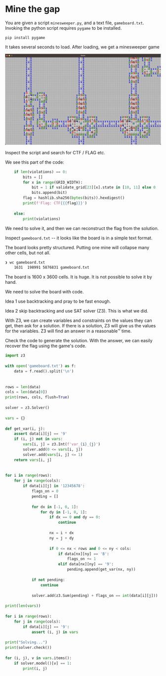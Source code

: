 # Mine the gap

You are given a script `minesweeper.py`, and a text file, `gameboard.txt`. Invoking the python script requires `pygame` to be installed.

    pip install pygame

It takes several seconds to load. After loading, we get a minesweeper game

![minesweeper](../../images/mine-the-gap.png)

Inspect the script and search for CTF / FLAG etc.

We see this part of the code:

```python
    if len(violations) == 0:
        bits = []
        for x in range(GRID_WIDTH):
            bit = 1 if validate_grid[23][x].state in [10, 11] else 0
            bits.append(bit)
        flag = hashlib.sha256(bytes(bits)).hexdigest()
        print(f'Flag: CTF{{{flag}}}')

    else:
        print(violations)
```

We need to solve it, and then we can reconstruct the flag from the solution.

Inspect `gameboard.txt` -- it looks like the board is in a simple text format.

The board looks pretty structured. Putting one mine will collapse many other cells, but not all.

```bash
❯ wc gameboard.txt
    1631  198991 5876831 gameboard.txt
```

The board is 1600 x 3600 cells. It is huge. It is not possible to solve it by hand.

We need to solve the board with code.

Idea 1 use backtracking and pray to be fast enough.

Idea 2 skip backtracking and use SAT solver (Z3). This is what we did.

With Z3, we can create variables and constraints on the values they can get, then ask for a solution. If there is a solution, Z3 will give us the values for the variables. Z3 will find an answer in a reasonable™️ time.

Check the code to generate the solution. With the answer, we can easily recover the flag using the game's code.

```python
import z3

with open('gameboard.txt') as f:
    data = f.read().split('\n')


rows = len(data)
cols = len(data[0])
print(rows, cols, flush=True)

solver = z3.Solver()

vars = {}

def get_var(i, j):
    assert data[i][j] == '9'
    if (i, j) not in vars:
        vars[i, j] = z3.Int(f'var_{i}_{j}')
        solver.add(0 <= vars[i, j])
        solver.add(vars[i, j] <= 1)
    return vars[i, j]


for i in range(rows):
    for j in range(cols):
        if data[i][j] in '12345678':
            flags_on = 0
            pending = []

            for dx in [-1, 0, 1]:
                for dy in [-1, 0, 1]:
                    if dx == 0 and dy == 0:
                        continue

                    nx = i + dx
                    ny = j + dy

                    if 0 <= nx < rows and 0 <= ny < cols:
                        if data[nx][ny] == 'B':
                            flags_on += 1
                        elif data[nx][ny] == '9':
                            pending.append(get_var(nx, ny))

            if not pending:
                continue

            solver.add(z3.Sum(pending) + flags_on == int(data[i][j]))

print(len(vars))

for i in range(rows):
    for j in range(cols):
        if data[i][j] == '9':
            assert (i, j) in vars

print("Solving...")
print(solver.check())

for (i, j), v in vars.items():
    if solver.model()[v] == 1:
        print(i, j)
```
